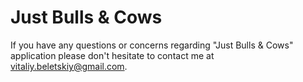  # Just Bulls & Cows

 If you have any questions or concerns regarding "Just Bulls & Cows" application please don't hesitate to contact me at vitaliy.beletskiy@gmail.com.

